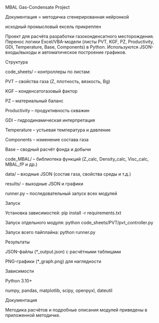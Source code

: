 MBAL Gas-Condensate Project

Документация = методичка сгенерированная нейронкой

исходный промысловый ексель прикреплен

Проект для расчёта разработки газоконденсатного месторождения.
Перенос логики Excel/VBA-модели (листы PVT, KGF, PZ, Productivity, GDI, Temperature, Base, Components) в Python.
Используются JSON-входы/выходы и автоматическое построение графиков.

Структура

code_sheets/ – контроллеры по листам:

PVT – свойства газа (Z, плотность, вязкость, Bg)

KGF – конденсатогазовый фактор

PZ – материальный баланс

Productivity – продуктивность скважин

GDI – гидродинамическая интерпретация

Temperature – устьевая температура и давление

Components – изменение состава газа

Base – сводный расчёт фонда и добычи

code_MBAL/ – библиотека функций (Z_calc, Density_calc, Visc_calc, MBAL_fP и др.)

data/ – входные JSON (состав газа, свойства среды и т.д.)

results/ – выходные JSON и графики

runner.py – последовательный запуск всех модулей

Запуск

Установка зависимостей:
pip install -r requirements.txt

Запуск отдельного модуля:
python code_sheets/PVT/pvt_controller.py

Запуск всего пайплайна:
python runner.py

Результаты

JSON-файлы (*_output.json) с расчётными таблицами

PNG-графики (*_graph.png) для наглядности

Зависимости

Python 3.10+

numpy, pandas, matplotlib, scipy, openpyxl, dateutil

Документация

Методика расчётов и подробные описания модулей приведены в приложенной методичке.
